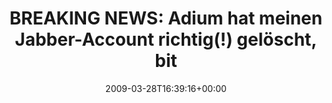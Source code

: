 ---
retweeted: false
source: <a href="http://twitter.com" rel="nofollow">Twitter Web Client</a>
entities:
  hashtags: []
  symbols: []
  user_mentions: []
  urls: []
display_text_range:
- '0'
- '138'
favorite_count: '0'
id_str: '1407591412'
truncated: false
retweet_count: '0'
id: '1407591412'
created_at: Sat Mar 28 16:39:16 +0000 2009
favorited: false
full_text: 'BREAKING NEWS: Adium hat meinen Jabber-Account richtig(!) gelöscht, bitte
  fügt mich mal wieder hinzu, wer Jabber hat: bascht@jabber.ccc.de'
lang: de
tags:
- pesos/twitter
date: '2009-03-28T16:39:16+00:00'
src: https://twitter.com/bascht/status/1407591412
original_url: https://twitter.com/bascht/status/1407591412
type: twitter_tweet
text: 'BREAKING NEWS: Adium hat meinen Jabber-Account richtig(!) gelöscht, bitte fügt
  mich mal wieder hinzu, wer Jabber hat: bascht@jabber.ccc.de'
title: 'BREAKING NEWS: Adium hat meinen Jabber-Account richtig(!) gelöscht, bit'

---